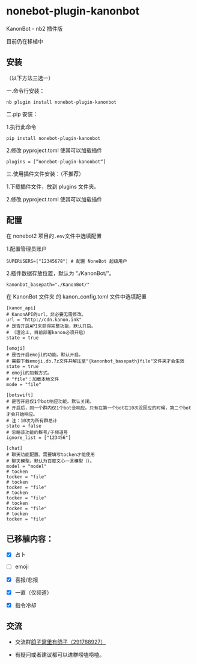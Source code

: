 # nonebot-plugin-kanonbot

KanonBot - nb2 插件版

目前仍在移植中

## 安装

（以下方法三选一）

一.命令行安装：

    nb plugin install nonebot-plugin-kanonbot

二.pip 安装：

1.执行此命令

    pip install nonebot-plugin-kanonbot

2.修改 pyproject.toml 使其可以加载插件

    plugins = [”nonebot-plugin-kanonbot“]

三.使用插件文件安装：（不推荐）

1.下载插件文件，放到 plugins 文件夹。

2.修改 pyproject.toml 使其可以加载插件

## 配置

在 nonebot2 项目的`.env`文件中选填配置

1.配置管理员账户

    SUPERUSERS=["12345678"] # 配置 NoneBot 超级用户

2.插件数据存放位置，默认为 “./KanonBot/”。

    kanonbot_basepath="./KanonBot/"

在 KanonBot 文件夹 的 kanon_config.toml 文件中选填配置

```
[kanon_api]
# KanonAPI的url，非必要无需修改。
url = "http://cdn.kanon.ink"
# 是否开启API来获得完整功能，默认开启。
# （理论上，目前部署kanon必须开启）
state = true

[emoji]
# 是否开启emoji的功能。默认开启。
# 需要下载emoji.db.7z文件并解压至"{kanonbot_basepath}file"文件夹才会生效
state = true
# emoji的加载方式。
# "file"：加载本地文件
mode = "file"

[botswift]
# 是否开启仅1个bot响应功能。默认关闭。
# 开启后，同一个群内仅1个bot会响应。只有在第一个bot在10次没回应的时候，第二个bot才会开始响应。
# 注：10次为所有群总计
state = false
# 忽略该功能的群号/子频道号
ignore_list = ["123456"]

[chat]
# 聊天功能配置。需要填写tocken才能使用
# 聊天模型。默认为百度文心一言模型（）。
model = "model"
# tocken
tocken = "file"
# tocken
tocken = "file"
# tocken
tocken = "file"
# tocken
tocken = "file"
# tocken
tocken = "file"

```

## 已移植内容：

- [x] 占卜

- [ ] emoji

- [x] 喜报/悲报

- [x] 一直（仅频道）

- [x] 指令冷却

## 交流

- 交流群[鸽子窝里有鸽子（291788927）](https://qm.qq.com/cgi-bin/qm/qr?k=QhOk7Z2jaXBOnAFfRafEy9g5WoiETQhy&jump_from=webapi&authKey=fCvx/auG+QynlI8bcFNs4Csr2soR8UjzuwLqrDN9F8LDwJrwePKoe89psqpozg/m)

- 有疑问或者建议都可以进群唠嗑唠嗑。
